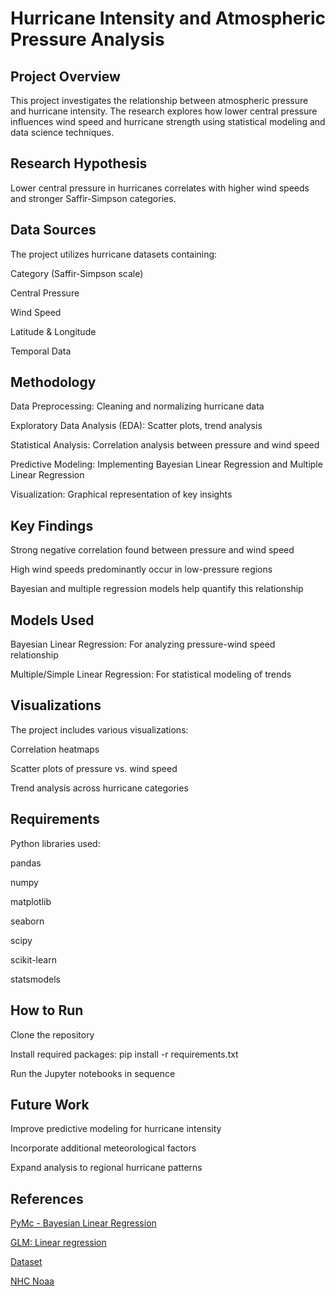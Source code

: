 # Hurricane Intensity and Atmospheric Pressure Analysis
## Project Overview
This project investigates the relationship between atmospheric pressure and hurricane intensity. The research explores how lower central pressure influences wind speed and hurricane strength using statistical modeling and data science techniques.

## Research Hypothesis
Lower central pressure in hurricanes correlates with higher wind speeds and stronger Saffir-Simpson categories.

## Data Sources
The project utilizes hurricane datasets containing:

Category (Saffir-Simpson scale)

Central Pressure

Wind Speed

Latitude & Longitude

Temporal Data

## Methodology
Data Preprocessing: Cleaning and normalizing hurricane data

Exploratory Data Analysis (EDA): Scatter plots, trend analysis

Statistical Analysis: Correlation analysis between pressure and wind speed

Predictive Modeling: Implementing Bayesian Linear Regression and Multiple Linear Regression

Visualization: Graphical representation of key insights

## Key Findings
Strong negative correlation found between pressure and wind speed

High wind speeds predominantly occur in low-pressure regions

Bayesian and multiple regression models help quantify this relationship

## Models Used
Bayesian Linear Regression: For analyzing pressure-wind speed relationship

Multiple/Simple Linear Regression: For statistical modeling of trends

## Visualizations
The project includes various visualizations:

Correlation heatmaps

Scatter plots of pressure vs. wind speed

Trend analysis across hurricane categories

## Requirements
Python libraries used:

pandas

numpy

matplotlib

seaborn

scipy

scikit-learn

statsmodels

## How to Run
Clone the repository

Install required packages: pip install -r requirements.txt

Run the Jupyter notebooks in sequence

## Future Work
Improve predictive modeling for hurricane intensity

Incorporate additional meteorological factors

Expand analysis to regional hurricane patterns

## References

[PyMc - Bayesian Linear Regression](https://optimumsportsperformance.com/blog/bayesian-linear-regression-getting-started-with-pymc3/)

[GLM: Linear regression](https://www.pymc.io/projects/docs/en/latest/learn/core_notebooks/GLM_linear.html)

[Dataset ](https://www.kaggle.com/datasets/utkarshx27/noaa-atlantic-hurricane-database)

[NHC Noaa](https://www.nhc.noaa.gov/data/#hurdat)
